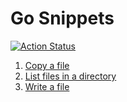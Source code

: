 # Go Snippets

[![Action Status](https://github.com/cqroot/go-snippets/workflows/test/badge.svg)](https://github.com/cqroot/go-snippets/actions)

1. [Copy a file](https://github.com/cqroot/go-snippets/tree/main/file_copy-a-file)
1. [List files in a directory](https://github.com/cqroot/go-snippets/tree/main/file_list-files-in-a-directory)
1. [Write a file](https://github.com/cqroot/go-snippets/tree/main/file_write-a-file)
